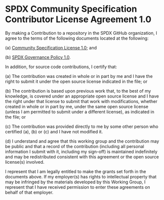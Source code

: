 # SPDX Community Specification Contributor License Agreement 1.0

By making a Contribution to a repository in the SPDX GitHub organization,
I agree to the terms of the following documents located at the following:

(a) [Community Specification License 1.0](License.md); and

(b) [SPDX Governance Policy 1.0](Governance.md).

In addition, for source code contributions, I certify that:

(a) The contribution was created in whole or in part by me
and I have the right to submit it under the open source license indicated in the file;
or

(b) The contribution is based upon previous work that,
to the best  of my knowledge,
is covered under an appropriate open source license
and I have the right under that license to submit that work with modifications,
whether created in whole or in part by me,
under the same open source license
(unless I am permitted to submit under a different license),
as indicated in the file;
or

(c) The contribution was provided directly to me by some other person
who certified (a), (b) or (c) and I have not modified it.

(d) I understand and agree that this working group and the contribution may be public
and that a record of the contribution
(including all personal information I submit with it, including my sign-off)
is maintained indefinitely
and may be redistributed consistent with this agreement
or the open source license(s) involved.

I represent that I am legally entitled to make the grants set forth in the documents above.
If my employer(s) has rights to intellectual property that may be infringed
by the materials developed by this Working Group,
I represent that I have received permission to enter these agreements
on behalf of that employer.
